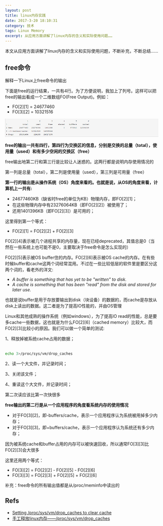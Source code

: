 ```yaml
---
layout: post
title: linux内存实践
date: 2017-3-20 18:10:31
category: 技术
tags: Linux Memory
excerpt: 从应用方面讲解了linux内存的含义和实际使用问题……
---
```


本文从应用方面讲解了linux内存的含义和实际使用问题，不断补充，不断总结……

## free命令

解释一下Linux上free命令的输出

下面是free的运行结果，一共有4行。为了方便说明，我加上了列号。这样可以把free的输出看成一个二维数组FO(Free Output)。例如：

* FO[2][1] = 24677460
* FO[3][2] = 10321516

![](/public/img/resource_monitor/memory-free.png)

__free的输出一共有四行，第四行为交换区的信息，分别是交换的总量（total），使用量（used）和有多少空闲的交换区（free）__

free输出地第二行和第三行是比较让人迷惑的。这两行都是说明内存使用情况的

第一列是总量（total），第二列是使用量（used），第三列是可用量（free）

__第一行的输出是从操作系统（OS）角度来看的。也就是说，从OS的角度来看，计算机上一共有:__

* 24677460KB（缺省时free的单位为KB）物理内存，即FO[2][1]；
* 在这些物理内存中有23276064KB（即FO[2][2]）被使用了；
* 还用1401396KB（即FO[2][3]）是可用的；

这里得到第一个等式：

* FO[2][1] = FO[2][2] + FO[2][3]

FO[2][4]表示被几个进程共享的内存量，现在已经deprecated，其值总是0（当然在一些系统上也可能不是0，主要取决于free命令是怎么实现的）

FO[2][5]表示被OS buffer住的内存。FO[2][6]表示被OS cache的内存。在有些时候buffer和cache这两个词经常混用。不过在一些比较低层的软件里是要区分这两个词的，看老外的洋文:

* _A buffer is something that has yet to be "written" to disk._ 
* _A cache is something that has been "read" from the disk and stored for later use._

也就是说buffer是用于存放要输出到disk（块设备）的数据的，而cache是存放从disk上读出的数据。这二者是为了提高IO性能的，并由OS管理

Linux和其他成熟的操作系统（例如windows），为了提高IO read的性能，总是要多cache一些数据，这也就是为什么FO[2][6]（cached memory）比较大，而FO[2][3]比较小的原因。我们可以做一个简单的测试:

1、释放掉被系统cache占用的数据；

```bash

echo 3>/proc/sys/vm/drop_caches

```

2、读一个大文件，并记录时间；

3、关闭该文件；

4、重读这个大文件，并记录时间；

第二次读应该比第一次快很多

__free输出的第二行是从一个应用程序的角度看系统内存的使用情况__

* 对于FO[3][2]，即-buffers/cache，表示一个应用程序认为系统被用掉多少内存；
* 对于FO[3][3]，即+buffers/cache，表示一个应用程序认为系统还有多少内存；

因为被系统cache和buffer占用的内存可以被快速回收，所以通常FO[3][3]比FO[2][3]会大很多

这里还用两个等式：

* FO[3][2] = FO[2][2] - FO[2][5] - FO[2][6]
* FO[3][3] = FO[2][3] + FO[2][5] + FO[2][6]

补充：free命令的所有输出值都是从/proc/meminfo中读出的

## Refs

* [Setting /proc/sys/vm/drop_caches to clear cache](http://unix.stackexchange.com/questions/17936/setting-proc-sys-vm-drop-caches-to-clear-cache)
* [手工释放linux内存——/proc/sys/vm/drop_caches ](http://www.linuxfly.org/post/320/)
